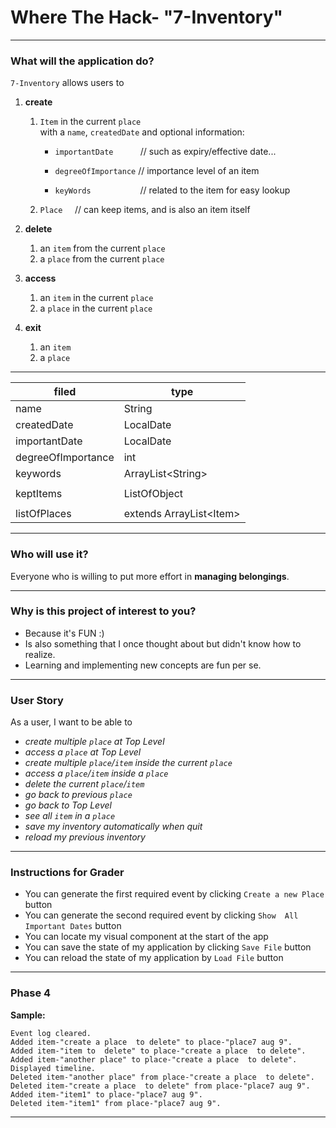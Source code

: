 # Where The Hack- "7-Inventory"

---

### What will the application do?

`7-Inventory` allows users to 

1. **create** 
   1. `Item` in the current `place`   
   with a `name`, `createdDate` and optional information:

      - `importantDate` &nbsp;&nbsp;&nbsp;&nbsp;&nbsp;
      &nbsp;&nbsp;&nbsp;
      // such as expiry/effective date...

      - `degreeOfImportance` // importance level of an item
     
      - `keyWords` &nbsp;&nbsp;&nbsp;&nbsp;&nbsp;
      &nbsp;&nbsp;&nbsp;&nbsp;&nbsp;&nbsp;
      &nbsp;&nbsp;&nbsp;&nbsp;&nbsp;
      // related to the item for easy lookup

   3. `Place` &nbsp;&nbsp;&nbsp;
   // can keep items, and is also an item itself

[//]: # ()
[//]: # (   3. `ListOfObjects` &nbsp; )

[//]: # (   // can keep items or places    )

[//]: # (      &nbsp;&nbsp;&nbsp;&nbsp;&nbsp;&nbsp;)

[//]: # (      &nbsp;&nbsp;&nbsp;&nbsp;&nbsp;&nbsp;)

[//]: # (      &nbsp;&nbsp;&nbsp;&nbsp;&nbsp;&nbsp;)

[//]: # (      &nbsp;&nbsp;&nbsp;&nbsp;&nbsp;&nbsp;)

[//]: # (      &nbsp;&nbsp;&nbsp;&nbsp;&nbsp;&nbsp;)

[//]: # (   // meaning can be `listOfItems` or `listOfPlaces`)


[//]: # (   3. a `place` to a `listOfPlaces`)

2. **delete**
   1. an `item` from the current `place`
   2. a `place` from the current `place`

3. **access**
   1. an `item` in the current `place`
   2. a `place` in the current `place`

4. **exit**
   1. an `item`
   2. a `place`

[//]: # (5. `find`)

[//]: # (    1. an `item` based on `name` or `createdDate`   )

[//]: # (   &nbsp;&nbsp;&nbsp;&nbsp;&nbsp;&nbsp;&nbsp;)

[//]: # (   &nbsp;&nbsp;&nbsp;&nbsp;&nbsp;&nbsp;&nbsp;&nbsp;)

[//]: # (   // return the `place` where it is kept if found)

[//]: # (6. `tryFind`)

[//]: # (   1. try to find an `item`/`place`by comparing it )

[//]: # (   to its **related information**, and return the `place` )

[//]: # (   or a path to the `item`)

[//]: # (   \- &#40;if item is kept in a place, )

[//]: # (   and the place is kept in another place...&#41;)

[//]: # (7. `getAll`)

[//]: # (   1. `item` &nbsp;&nbsp;&nbsp;)

[//]: # (   in a `place`)

[//]: # (   2. `place` in the system and all `item` kept in these `place`)

[//]: # ()
[//]: # (8. `getTimeline`)

[//]: # (   1. return a timeline &#40;important dates&#41; of all `item` kept)

[//]: # (      - e.g. expiry dates of food in the fridge)

---

| filed             | type                     |
|-------------------| ------------------------ |
| name              | String                   |
| createdDate       | LocalDate                |
| importantDate     | LocalDate                |
| degreeOfImportance| int                      |
| keywords          | ArrayList\<String>       |
|                   |                          |
| keptItems         | ListOfObject             |
|                   |                          |
| listOfPlaces      | extends ArrayList\<Item> |

[//]: # ()
[//]: # (---)

[//]: # ()
[//]: # (| class        | method and description | return type |)

[//]: # (| ------------ | ---------------------- | ----------- |)

[//]: # (| Place        | add&#40;Item item&#41;         | void        |)

[//]: # (| Place        | remove&#40;Item item&#41;      | void        |)

[//]: # (| Place        | find&#40;String name&#41;      | int         |)

[//]: # (| Place        | find&#40;LocalDate date&#41;   | int         |)

[//]: # (| Place        | getAll&#40;&#41;               | String      |)

[//]: # (| Place        | getTimeline&#40;&#41;          | String      |)

[//]: # (| ListOfObject | getEverything&#40;&#41;        | String      |)

[//]: # (| ListOfObject | getEveryTimeline&#40;&#41;     | String      |)

---

### Who will use it?

Everyone who is willing to put more 
effort in **managing belongings**.

---

### Why is this project of interest to you?

- Because it's FUN :)
- Is also something that 
I once thought about but didn't know how to realize.
- Learning and implementing new concepts are fun per se.

---

### User Story

As a user, I want to be able to
- _create multiple `place` at Top Level_
- _access a `place` at Top Level_
- _create multiple `place`/`item` inside the current `place`_
- _access a `place`/`item` inside a `place`_
- _delete the current `place`/`item`_
- _go back to previous `place`_
- _go back to Top Level_
- _see all `item` in a `place`_
- _save my inventory automatically when quit_
- _reload my previous inventory_

[//]: # (- _get a timeline for all `item` in all `place`_)
[//]: # (- _find an `item` by its name_)
[//]: # (- _find an `item` by fuzzy search_)

---

### Instructions for Grader

- You can generate the first required event by clicking `Create a new Place` button
- You can generate the second required event by clicking  `Show  All Important Dates` button
- You can locate my visual component at the start of the app
- You can save the state of my application by clicking `Save File` button
- You can reload the state of my application by `Load File` button

---
### Phase 4

**Sample:**
```
Event log cleared.
Added item-"create a place  to delete" to place-"place7 aug 9".
Added item-"item to  delete" to place-"create a place  to delete".
Added item-"another place" to place-"create a place  to delete".
Displayed timeline.
Deleted item-"another place" from place-"create a place  to delete".
Deleted item-"create a place  to delete" from place-"place7 aug 9".
Added item-"item1" to place-"place7 aug 9".
Deleted item-"item1" from place-"place7 aug 9".
```

---